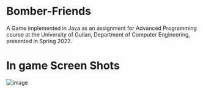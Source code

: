 
# Bomber-Friends

A Game implemented in Java as an assignment for Advanced Programming course at the University of Guilan, Department of Computer Engineering, presented in Spring 2022.

# In game Screen Shots
![image](https://github.com/rastin-py/Bomber-Friends/assets/92922383/bf83a819-7cca-4ea0-a0f4-32c2950dfaf8)
